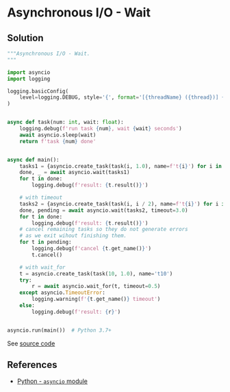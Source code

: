# Asynchronous I/O - Wait

## Solution

```python
"""Asynchronous I/O - Wait.
"""

import asyncio
import logging

logging.basicConfig(
    level=logging.DEBUG, style='{', format='[{threadName} ({thread})] {message}'
)


async def task(num: int, wait: float):
    logging.debug(f'run task {num}, wait {wait} seconds')
    await asyncio.sleep(wait)
    return f'task {num} done'


async def main():
    tasks1 = {asyncio.create_task(task(i, 1.0), name=f't{i}') for i in range(5)}
    done, _ = await asyncio.wait(tasks1)
    for t in done:
        logging.debug(f'result: {t.result()}')

    # with timeout
    tasks2 = {asyncio.create_task(task(i, i / 2), name=f't{i}') for i in range(5, 10)}
    done, pending = await asyncio.wait(tasks2, timeout=3.0)
    for t in done:
        logging.debug(f'result: {t.result()}')
    # cancel remaining tasks so they do not generate errors
    # as we exit wihout finishing them.
    for t in pending:
        logging.debug(f'cancel {t.get_name()}')
        t.cancel()

    # with wait_for
    t = asyncio.create_task(task(10, 1.0), name='t10')
    try:
        r = await asyncio.wait_for(t, timeout=0.5)
    except asyncio.TimeoutError:
        logging.warning(f'{t.get_name()} timeout')
    else:
        logging.debug(f'result: {r}')


asyncio.run(main())  # Python 3.7+
```

See [source code](https://github.com/leven-cn/python-cookbook/blob/main/examples/core/asyncio_wait.py)

## References

- [Python - `asyncio` module](https://docs.python.org/3/library/asyncio.html)
